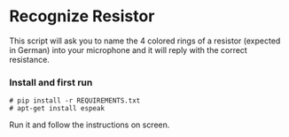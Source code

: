 Recognize Resistor
==================

This script will ask you to name the 4 colored rings of a resistor (expected in German) into your microphone and it will reply with the correct resistance.

### Install and first run

    # pip install -r REQUIREMENTS.txt
    # apt-get install espeak

Run it and follow the instructions on screen.
